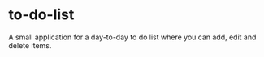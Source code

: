 # to-do-list
A small application for a day-to-day to do list where you can add, edit and delete items.
